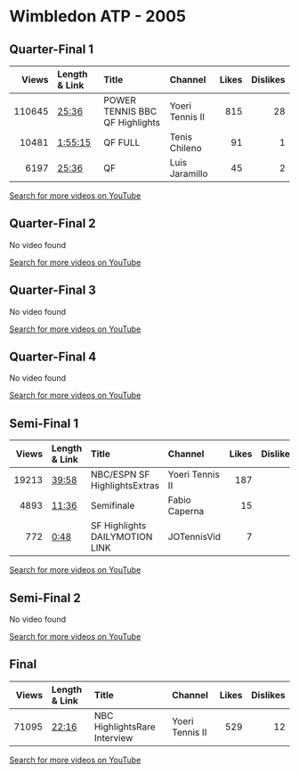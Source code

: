 
# Wimbledon ATP - 2005

## Quarter-Final 1
|   Views | Length & Link                                          | Title                               | Channel         |   Likes |   Dislikes |
|--------:|:-------------------------------------------------------|:------------------------------------|:----------------|--------:|-----------:|
|  110645 | [25:36](https://www.youtube.com/watch?v=LTxvnUYce48)   | POWER TENNIS BBC    QF   Highlights | Yoeri Tennis II |     815 |         28 |
|   10481 | [1:55:15](https://www.youtube.com/watch?v=rvH_2oy8Xgg) | QF FULL                             | Tenis Chileno   |      91 |          1 |
|    6197 | [25:36](https://www.youtube.com/watch?v=cv0eWZxCzJs)   | QF                                  | Luis Jaramillo  |      45 |          2 |

[Search for more videos on YouTube](https://www.youtube.com/results?search_query=%22wimbledon%22+%22Federer%22+%22Gonzalez%22+%222005%22+%22highlights%22)     

## Quarter-Final 2
No video found

[Search for more videos on YouTube](https://www.youtube.com/results?search_query=%22wimbledon%22+%22Hewitt%22+%22Lopez%22+%222005%22+%22highlights%22)     

## Quarter-Final 3
No video found

[Search for more videos on YouTube](https://www.youtube.com/results?search_query=%22wimbledon%22+%22Johansson%22+%22Nalbandian%22+%222005%22+%22highlights%22)     

## Quarter-Final 4
No video found

[Search for more videos on YouTube](https://www.youtube.com/results?search_query=%22wimbledon%22+%22Roddick%22+%22Grosjean%22+%222005%22+%22highlights%22)     

## Semi-Final 1
|   Views | Length & Link                                        | Title                             | Channel         |   Likes |   Dislikes |
|--------:|:-----------------------------------------------------|:----------------------------------|:----------------|--------:|-----------:|
|   19213 | [39:58](https://www.youtube.com/watch?v=4eteE5dPQ4I) | NBC/ESPN    SF   HighlightsExtras | Yoeri Tennis II |     187 |          4 |
|    4893 | [11:36](https://www.youtube.com/watch?v=5a-oIxzpvIU) | Semifinale                        | Fabio Caperna   |      15 |          3 |
|     772 | [0:48](https://www.youtube.com/watch?v=17SlhujVRgs)  | SF Highlights DAILYMOTION LINK    | JOTennisVid     |       7 |          3 |

[Search for more videos on YouTube](https://www.youtube.com/results?search_query=%22wimbledon%22+%22Federer%22+%22Hewitt%22+%222005%22+%22highlights%22)     

## Semi-Final 2
No video found

[Search for more videos on YouTube](https://www.youtube.com/results?search_query=%22wimbledon%22+%22Roddick%22+%22Johansson%22+%222005%22+%22highlights%22)     

## Final
|   Views | Length & Link                                        | Title                              | Channel         |   Likes |   Dislikes |
|--------:|:-----------------------------------------------------|:-----------------------------------|:----------------|--------:|-----------:|
|   71095 | [22:16](https://www.youtube.com/watch?v=M6q_9FtWpPI) | NBC       HighlightsRare Interview | Yoeri Tennis II |     529 |         12 |

[Search for more videos on YouTube](https://www.youtube.com/results?search_query=%22wimbledon%22+%22Federer%22+%22Roddick%22+%222005%22+%22highlights%22)     
